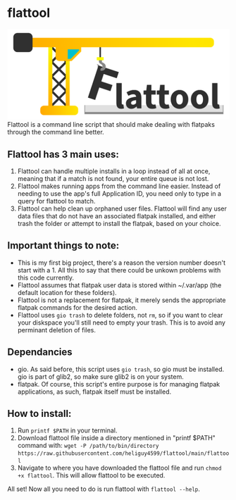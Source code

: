 # flattool
![Flattool Logo, a simple icon of a tower crane holding a dangling letter F in front of "lattool"](flattool_logo-name.png)
Flattool is a command line script that should make dealing with flatpaks through the command line better.

## Flattool has 3 main uses:
1. Flattool can handle multiple installs in a loop instead of all at once, meaning that if a match is not found, your entire queue is not lost.
2. Flattool makes running apps from the command line easier. Instead of needing to use the app's full Application ID, you need only to type in a query for flattool to match.
3. Flattool can help clean up orphaned user files. Flattool will find any user data files that do not have an associated flatpak installed, and either trash the folder or attempt to install the flatpak, based on your choice.

## Important things to note:
- This is my first big project, there's a reason the version number doesn't start with a 1. All this to say that there could be unkown problems with this code currently.
- Flattool assumes that flatpak user data is stored within ~/.var/app (the default location for these folders).
- Flattool is not a replacement for flatpak, it merely sends the appropriate flatpak commands for the desired action.
- Flattool uses `gio trash` to delete folders, not `rm`, so if you want to clear your diskspace you'll still need to empty your trash. This is to avoid any perminant deletion of files.

## Dependancies
- gio. As said before, this script uses `gio trash`, so gio must be installed. gio is part of glib2, so make sure glib2 is on your system.
- flatpak. Of course, this script's entire purpose is for managing flatpak applications, as such, flatpak itself must be installed.

## How to install:
1. Run `printf $PATH` in your terminal.  
2. Download flattool file inside a directory mentioned in "printf $PATH" command with: `wget -P /path/to/bin/directory https://raw.githubusercontent.com/heliguy4599/flattool/main/flattool`
3. Navigate to where you have downloaded the flattool file and run `chmod +x flattool`. This will allow flattool to be executed.


All set! Now all you need to do is run flattool with `flattool --help`.
